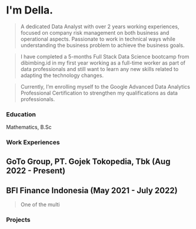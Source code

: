 # I'm Della.
> A dedicated Data Analyst with over 2 years working experiences, focused on company risk management on both business and operational aspects. Passionate to work in technical ways while understanding the business problem to achieve the business goals. 

> I have completed a 5-months Full Stack Data Science bootcamp from dibimbing.id in my first year working as a full-time worker as part of data professionals and still want to learn any new skills related to adapting the technology changes. 

> Currently, I’m enrolling myself to the Google Advanced Data Analytics Professional Certification to strengthen my qualifications as data professionals. 


### Education
Mathematics, B.Sc

### Work Experiences
## GoTo Group, PT. Gojek Tokopedia, Tbk (Aug 2022 - Present)


## BFI Finance Indonesia (May 2021 - July 2022)
> One of the multi

### Projects 
